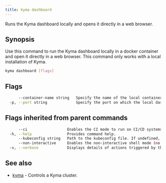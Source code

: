 ```yaml
---
title: kyma dashboard
---
```


Runs the Kyma dashboard locally and opens it directly in a web browser.

## Synopsis

Use this command to run the Kyma dashboard locally in a docker container and open it directly in a web browser. This command only works with a local installation of Kyma.

```bash
kyma dashboard [flags]
```

## Flags

```bash
      --container-name string   Specify the name of the local container. (default "kyma-dashboard")
  -p, --port string             Specify the port on which the local dashboard will be exposed. (default "3001")
```

## Flags inherited from parent commands

```bash
      --ci                  Enables the CI mode to run on CI/CD systems. It avoids any user interaction (such as no dialog prompts) and ensures that logs are formatted properly in log files (such as no spinners for CLI steps).
  -h, --help                Provides command help.
      --kubeconfig string   Path to the kubeconfig file. If undefined, Kyma CLI uses the KUBECONFIG environment variable, or falls back "/$HOME/.kube/config".
      --non-interactive     Enables the non-interactive shell mode (no colorized output, no spinner).
  -v, --verbose             Displays details of actions triggered by the command.
```

## See also

* [kyma](kyma.md)	 - Controls a Kyma cluster.

